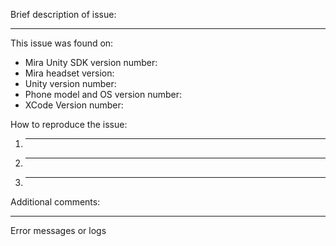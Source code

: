Brief description of issue:
___

This issue was found on:
 * Mira Unity SDK version number:
 * Mira headset version: 
 * Unity version number:
 * Phone model and OS version number:
 * XCode Version number:
 
How to reproduce the issue:
  1. ___
  1. ___
  1. ___
  
 
Additional comments:
___

Error messages or logs
```

```
